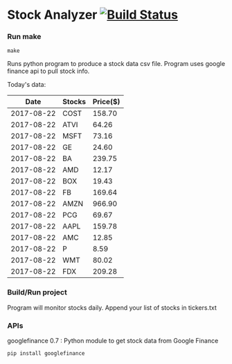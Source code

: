 # Stock Analyzer [![Build Status](https://travis-ci.org/ogoyal/StockAnalyzer.svg?branch=master)](https://travis-ci.org/ogoyal/StockAnalyzer)

### Run make
```
make
```

Runs python program to produce a stock data csv file. Program uses google finance api to pull stock info.

Today's data:

| Date| Stocks| Price($) | 
| --- | --- | ---  | 
| 2017-08-22| COST| 158.70 | 
| 2017-08-22| ATVI| 64.26 | 
| 2017-08-22| MSFT| 73.16 | 
| 2017-08-22| GE| 24.60 | 
| 2017-08-22| BA| 239.75 | 
| 2017-08-22| AMD| 12.17 | 
| 2017-08-22| BOX| 19.43 | 
| 2017-08-22| FB| 169.64 | 
| 2017-08-22| AMZN| 966.90 | 
| 2017-08-22| PCG| 69.67 | 
| 2017-08-22| AAPL| 159.78 | 
| 2017-08-22| AMC| 12.85 | 
| 2017-08-22| P| 8.59 | 
| 2017-08-22| WMT| 80.02 | 
| 2017-08-22| FDX| 209.28 | 

### Build/Run project

Program will monitor stocks daily. Append your list of stocks in tickers.txt

### APIs
googlefinance 0.7 : Python module to get stock data from Google Finance

```
pip install googlefinance
```

